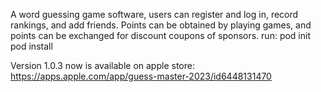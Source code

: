 A word guessing game software, users can register and log in, record rankings, and add friends. Points can be obtained by playing games, and points can be exchanged for discount coupons of sponsors.
run:
pod init
pod install


Version 1.0.3 now is available on apple store:
https://apps.apple.com/app/guess-master-2023/id6448131470
